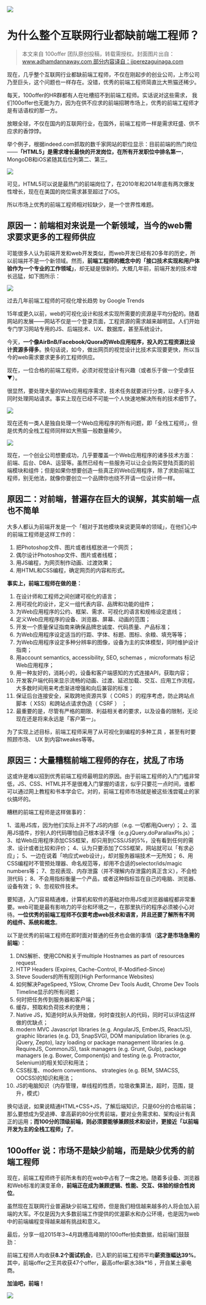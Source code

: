 ![](images/web-developer.jpg)

# 为什么整个互联网行业都缺前端工程师？

> 本文来自 100offer 团队原创投稿，转载需授权。封面图片出自：www.adhamdannaway.com 部分内容译自：jjperezaguinaga.com

现在，几乎整个互联网行业都缺前端工程师，不仅在刚起步的创业公司，上市公司乃至巨头，这个问题也一样存在。没错，优秀的前端工程师简直比大熊猫还稀少。

每天，100offer的HR群都有人在吐槽招不到前端工程师。实话说对这些需求， 我们100offer也无能为力，因为在供不应求的前端招聘市场上，优秀的前端工程师才是有话语权的那一方。

放眼全球，不仅在国内的互联网行业，在国外，前端工程师一样是需求旺盛、供不应求的香饽饽。

举个例子，根据indeed.com抓取的数千家网站的职位显示：目前前端的热门岗位——**「HTML5」是需求增长最快的开发岗位，在所有开发职位中排名第一**，MongoDB和iOS紧随其后位列第二、第三。

![](images/jobgraph.png)

可见，HTML5可以说是最热门的前端岗位了，在2010年和2014年底有两次爆发性增长，现在在美国的岗位需求甚至超过了iOS。

所以市场上优秀的前端工程师相对较缺少，是一个世界性难题。

## 原因一：前端相对来说是一个新领域，当今的web需求要求更多的工程师供应

可能很多人认为前端开发和web开发类似，而web开发已经有20多年的历史，所以前端并不是一个新领域。然而，**前端工程师的概念中的「接口技术实现和用户体验作为一个专业的工作领域」**，却无疑是很新的。大概几年前，前端开发的技术增长迅猛，如下图所示：

![](images/google-trend.png)

过去几年前端工程师的可视化增长趋势 by Google Trends

15年或更久以前，web的可视化设计和技术实现所需要的资源是平均分配的。随着网站的发展——网站不仅是一个登录页面，工程资源的需求越来越明显。人们开始专门学习网站专用的JS、后端技术、UX、数据库，甚至系统设计。

今天，**一个像AirBnB/Facebook/Quora的Web应用程序，投入的工程资源比设计资源多得多**。换句话说，如今，做出网页的视觉设计比技术实现要更快，所以当今的web需求要求更多的工程师供应。

现在，一位合格的前端工程师，必须对视觉设计有兴趣（或者乐于做一个受虐狂▼）。

很显然，要处理大量的Web应用程序需求，技术任务就要进行分类，以便于多人同时处理网站请求。事实上现在已经不可能一个人快速地解决所有的技术细节了。

![](images/css.png)

现在还有一类人是独自处理一个Web应用程序的所有问题，即「全栈工程师」，但是优秀的全栈工程师同样如大熊猫一般数量稀少。

![](images/in-a-web-product.png)

现在，一个创业公司想要成功，几乎要覆盖一个Web应用程序的诸多技术方面：前端、后台、DBA、运营等。虽然已经有一些服务可以让企业购买登陆页面的前端模块和组件；但是如果你想要创造一些真正的Web应用程序，除了求助前端工程师，别无他法，就像你要创立一个品牌你也绕不开请一位设计师一样。

## 原因二：对前端，普遍存在巨大的误解，其实前端一点也不简单

大多人都认为前端开发是一个「相对于其他模块来说更简单的领域」，在他们心中的前端工程师是这样工作的：

1. 把Photoshop文件、图片或者线框放进一个网页；
2. 偶尔设计Photoshop文件、图片或者线框；
3. 用JS编程，为网页制作动画、过渡效果；
4. 用HTML和CSS编程，确定网页的内容和形式。

**事实上，前端工程师在做的是：**

1. 在设计师和工程师之间创建可视化的语言；
2. 用可视化的设计，定义一组代表内容、品牌和功能的组件；
3. 为Web应用程序的公约、框架、需求、可视化的语言和规格设定底线；
4. 定义Web应用程序的设备、浏览器、屏幕、动画的范围；
5. 开发一个质量保证指南来确保品牌忠诚度、代码质量、产品标准；
6. 为Web应用程序设定适当的行距、字体、标题、图标、余粮、填充等等；
7. 为Web应用程序设定多种分辨率的图像，设备为主的实体模型，同时维护设计指南；
8. 用account semantics, accessibility, SEO, schemas ，microformats 标记Web应用程序；
9. 用一种友好的，消耗小的，设备和客户端感知的方式连接API，获取内容；
10. 开发客户端代码来显示流畅的动画、过渡、延迟加载、交互、应用工作流程，大多数时间用来考虑渐进增强和向后兼容的标准；
11. 保证后台连接安全，采取跨地资源共享（ CORS ）的程序考虑，防止跨站点脚本（ XSS）和跨站点请求伪造（ CSRF ） ；
12. 最重要的是，尽管有严格的期限、利益相关者的要求，以及设备的限制，无论现在还是将来永远是「客户第一」。

为了实现上述目标，前端工程师采用了从可视化到编程的多种工具 ，甚至有时要照顾市场、 UX 到内容tweakes等等。

## 原因三：大量糟糕前端工程师的存在，扰乱了市场

这或许是难以招到优秀前端工程师最明显的原因。由于前端工程师的入门门槛非常低，JS、CSS、HTML并不是很难入门掌握的语言，似乎只要花一点时间，谁都可以通过网上教程和书本学会它。对的，前端工程师市场就是被这些浅尝辄止的家伙搞坏的。

糟糕的前端工程师是这样做事的：

1、滥用JS库，因为他们实际上并不了JS的内部（e.g. 一切都用jQuery）；
2、滥用JS插件，抄别人的代码哪怕自己根本读不懂（e.g.jQuery.doParallaxPls.js）；
3、给Web应用程序添加CSS框架，却只用到CSS/JS的5%，没有看到任何的需求、设计或者比较和评价；
4、认为只要添加了CSS框架，网站就可以「有求必应」；
5、一边在说着「响应式web设计」，却对服务器端技术一无所知；
6、用CSS编程时不管预处理器、命名规范等，却用不合适的selector/ids/magic numbers等；
7、忽视表现、内存泄露（并不理解内存泄露的真正含义），不会检测代码；
8、不会用指标衡量一个产品，或者这种指标旨在自己的电脑、浏览器、设备有效；
9、忽视软件技术。

要知道，入门容易精通难，计算机和软件的基础对你用JS或浏览器编程都非常重要。web可能是最有影响力的平台和环境之一，在那里执行的程序必须被小心对待。**一位优秀的前端工程师不仅要考虑web技术和语言，并且还要了解所有不同的组件、系统和概念**。

以下是优秀的前端工程师在即时面对普通的任务也会做的事情（**这才是市场急需的前端**）：

1. DNS解析、使用CDN和关于multiple Hostnames as part of resources request.
2. HTTP Headers (Expires, Cache-Control, If-Modified-Since)
3. Steve Souders的所有规则(High Performance Websites)
4. 如何解决PageSpeed, YSlow, Chrome Dev Tools Audit, Chrome Dev Tools Timeline显示的所有问题；
5. 何时把任务传到服务器和客户端；
6. 缓存，预取和负荷技术的使用；
7. Native JS，知道何时从头开始做，何时查找别人的代码，同时可以评估这样做的优缺点；
8. modern MVC Javascript libraries (e.g. AngularJS, EmberJS, ReactJS), graphic libraries (e.g. D3, SnapSVG), DOM manipulation libraries (e.g. jQuery, Zepto), lazy loading or package management libraries (e.g. RequireJS, CommonJS), task managers (e.g. Grunt, Gulp), package managers (e.g. Bower, Componentjs) and testing (e.g. Protractor, Selenium)的相关知识和用法；
9. CSS标准、modern conventions、 strategies (e.g. BEM, SMACSS, OOCSS)的知识和用法；
10. JS的电脑知识（内存管理，单线程的性质，垃圾收集算法，超时，范围，提升，模式）

换句话说，如果说精通HTML+CSS+JS，了解后端知识，只是60分的合格前端；那么要想成为受追捧、拿高薪的80分优秀前端，要对业务需求和、架构设计有真正的运用；**而100分的顶级前端，则必须要能够兼顾技术和设计，更接近「以前端开发为主的全栈工程师」了**。

## 100offer 说：市场不是缺少前端，而是缺少优秀的前端工程师

现在，前端工程师终于前所未有的在web中占有了一席之地。随着多设备、浏览器和Web标准的演变革命，**前端正在成为兼顾逻辑、性能、交互、体验的综合性岗位**。

虽然现在互联网行业普遍缺少前端工程师，但是我们相信越来越多的人将会加入前端的大军。不仅是因为大多数前端工作提供的优渥薪水和办公环境，也是因为web中的前端编程变得越来越有挑战和意义。

最后，分享一组2015年3~4月跳槽高峰期的100offer拍卖数据，给前端们鼓鼓劲：

前端工程师人均收获**8.2个面试机会**，已入职的前端工程师平均**薪资涨幅达39%**。其中，前端offer之王共收获47个offer，最高offer薪水38k*16 ，开自某土豪电商。

**加油吧，前端！**

![](images/100offter.png)
